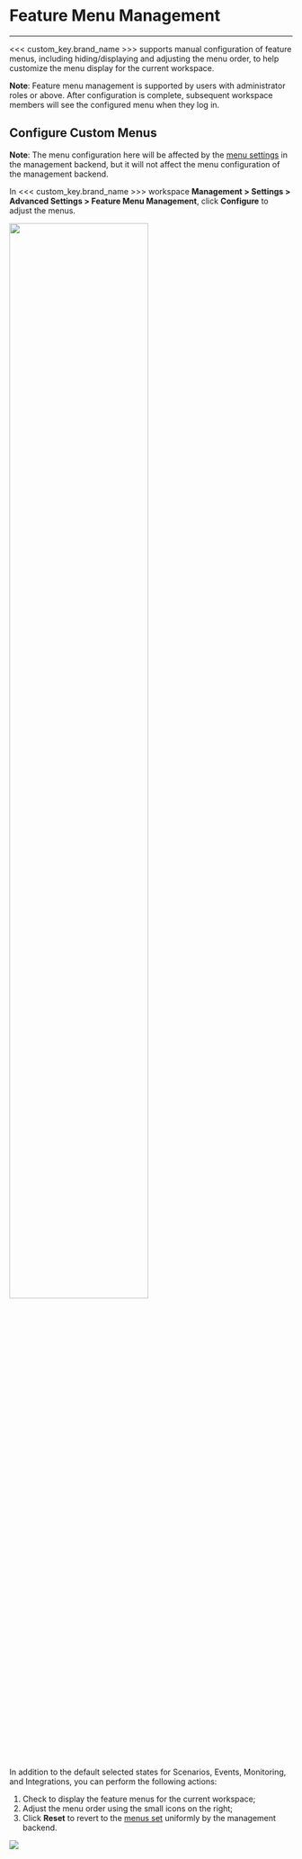 # Feature Menu Management
---

<<< custom_key.brand_name >>> supports manual configuration of feature menus, including hiding/displaying and adjusting the menu order, to help customize the menu display for the current workspace.

**Note**: Feature menu management is supported by users with administrator roles or above. After configuration is complete, subsequent workspace members will see the configured menu when they log in.

## Configure Custom Menus

**Note**: The menu configuration here will be affected by the [menu settings](../../deployment/menu.md) in the management backend, but it will not affect the menu configuration of the management backend.

In <<< custom_key.brand_name >>> workspace **Management > Settings > Advanced Settings > Feature Menu Management**, click **Configure** to adjust the menus.

<img src="../../img/2.menu_1.png" width="70%" >

In addition to the default selected states for Scenarios, Events, Monitoring, and Integrations, you can perform the following actions:

1. Check to display the feature menus for the current workspace;   
2. Adjust the menu order using the small icons on the right;  
3. Click **Reset** to revert to the [menus set](../../deployment/menu.md) uniformly by the management backend.

![](../img/2.menu_2.png)

<!--
Based on the menu configuration shown in the image above, Synthetic Tests, Security Check, and CI Visualization are not displayed in the menu. After configuration is complete, you will see the display effect of the current workspace.

<img src="../../img/2.menu_3.png" width="70%" >
-->